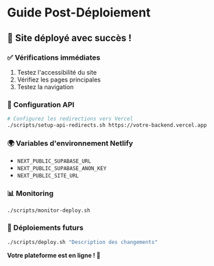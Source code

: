 # Guide Post-Déploiement

## 🎉 Site déployé avec succès !

### ✅ Vérifications immédiates
1. Testez l'accessibilité du site
2. Vérifiez les pages principales
3. Testez la navigation

### 🔧 Configuration API
```bash
# Configurez les redirections vers Vercel
./scripts/setup-api-redirects.sh https://votre-backend.vercel.app
```

### 🌍 Variables d'environnement Netlify
- `NEXT_PUBLIC_SUPABASE_URL`
- `NEXT_PUBLIC_SUPABASE_ANON_KEY`
- `NEXT_PUBLIC_SITE_URL`

### 📊 Monitoring
```bash
./scripts/monitor-deploy.sh
```

### 🚀 Déploiements futurs
```bash
./scripts/deploy.sh "Description des changements"
```

**Votre plateforme est en ligne ! 🎯** 